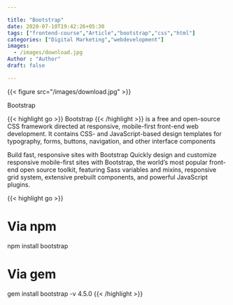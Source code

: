 ```yaml
---

title: "Bootstrap"
date: 2020-07-10T19:42:26+05:30
tags: ["frontend-course","Article","bootstrap","css","html"]
categories: ["Digital Marketing","webdevelopment"]
images:
  - /images/download.jpg
Author : "Author"
draft: false

---
```


{{< figure src="/images/download.jpg" >}}

Bootstrap

{{< highlight go >}} Bootstrap {{< /highlight >}} is a free and open-source CSS framework directed at responsive, mobile-first front-end web development. It contains CSS- and JavaScript-based design templates for typography, forms, buttons, navigation, and other interface components


Build fast, responsive sites with Bootstrap
Quickly design and customize responsive mobile-first sites with Bootstrap, the world’s most popular front-end open source toolkit, featuring Sass variables and mixins, responsive grid system, extensive prebuilt components, and powerful JavaScript plugins.


{{< highlight go >}} 
# Via npm
npm install bootstrap

# Via gem
gem install bootstrap -v 4.5.0
 {{< /highlight >}}